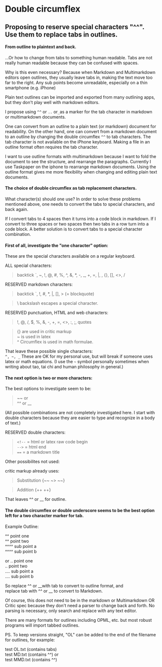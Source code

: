 # Double circumflex

## Proposing to reserve special characters "^^". Use them to replace tabs in outlines.  

#### From outline to plaintext and back.

...Or how to change from tabs to something human readable. Tabs are not really human readable because they can be confused with spaces.

Why is this even necessary? Because when Markdown and Multimarkdown editors open outlines, they usually leave tabs in, making the text move too far to the right. Any sub points become unreadable, especially on a thin smartphone (e.g. iPhone)

Plain text outlines can be imported and exported from many outlining apps, but they don't play well with markdown editors.

I propose using `^^` or `..`  or`_`as a marker for the tab character in markdown or multimarkdown documents.

One can convert from an outline to a plain text (or markdown) document for readability. On the other hand, one can convert from a markdown document to an outline by changing the double circumflex `^^` to tab characters. The tab character is not available on the iPhone keyboard. Making a file in an outline format often requires the tab character.

I want to use outline formats with multimarkdown because I want to fold the document to see the structure, and rearrange the paragraphs. Currently I use Taskpaper on the iphone to rearrange markdown documents. Using the outline format gives me more flexibility when changing and editing plain text documents.

#### The choice of double circumflex as tab replacement characters.

What character(s) should one use? In order to solve these problems mentioned above, one needs to convert the tabs to special characters, and back again.

If I convert tabs to 4 spaces then it turns into a code block in markdown. If I convert to three spaces or two spaces then two tabs in a row turn into a code block. A better solution is to convert tabs to a special character combination.


#### First of all, investigate the "one character" option:  

These are the special characters available on a regular keyboard.  

ALL special characters:

> backtick \`, ~, !, @, #, %, ^, &, *, -, _, +, =, |, \, {}, [], <>, /

RESERVED markdown characters:

> backtick \`, !, #, *, |, [], > (= blockquote)

> \\ backslash escapes a special character.

RESERVED punctuation, HTML and web characters:

> !, @, /, $, %, &, -, +, =, <>, :, ;, quotes

> {} are used in critic markup  
> ~ is used in latex  
> ^ Circumflex is used in math formulae.

That leave these possible single characters:  
`^, ~, _` These are OK for my personal use, but will break if someone uses latex or math equations. (I use the `~` symbol personally sometimes when writing about tao, tai chi and human philosophy in general.)

#### The next option is two or more characters:  

The best options to investigate seem to be:
> ~~ or  
^^  or
__


(All possible combinations are not completely investigated here. I start with double characters because they are easier to type and recognize in a body of text.)

RESERVED double characters:  
> `<!--` = html or latex raw code begin  
> `-->` = html end  
> `==` = a markdown title


Other possibilites not used:    

critic markup already uses:

> Substitution {~~ ~> ~~}  

> Addition {++ ++}  

That leaves ^^ or __ for outline.

#### The double circumflex or double underscore seems to be the best option left for a two character marker for tab.

Example Outline:  

^^ point one  
^^ point two  
^^^^ sub point a  
^^^^ sub point b  

or
.. point one  
.. point two  
.... sub point a  
.... sub point b  

So replace ^^ or __with tab to convert to outline format, and  
replace tab with ^^ or __ to convert to Markdown.

Of course, this does not need to be in the markdown or Multimarkdown OR Critic spec because they don't need a parser to change back and forth. No parsing is necessary, only search and replace with any text editor.

There are many formats for outlines including OPML, etc. but most robust programs will import tabbed outlines.


PS. To keep versions straight, "OL" can be added to the end of the filename for outlines, for example:

test OL.txt  (contains tabs)  
test MD.txt (contains ^^) or  
test MMD.txt (contains ^^)
<!--stackedit_data:
eyJoaXN0b3J5IjpbLTE4NjgyMjczMjRdfQ==
-->